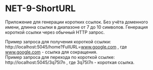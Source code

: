 # NET-9-ShortURL
Приложение для генерации коротких ссылок. Без учёта доменного имени, длинна ссылки в диапазоне от 7 до 10 символов. Генерация короткой ссылки через обычный HTTP запрос.

Пример запроса для получения короткой ссылки: http://localhost:5045/home?FullURL=www.google.com , где www.google.com - ссылка для сокращения. <br>
Пример запроса для перехода по короткой ссылке: http://localhost:5045/3q75I7n , где 3q75I7n - короткая ссылка.
